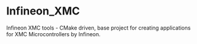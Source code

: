 # Infineon_XMC
Infineon XMC tools - CMake driven, base project for creating applications for XMC Microcontrollers by Infineon. 
